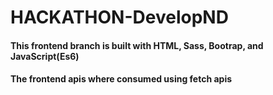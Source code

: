 # HACKATHON-DevelopND

#### This frontend branch is built with HTML, Sass, Bootrap, and JavaScript(Es6)
#### The frontend apis where consumed using fetch apis
